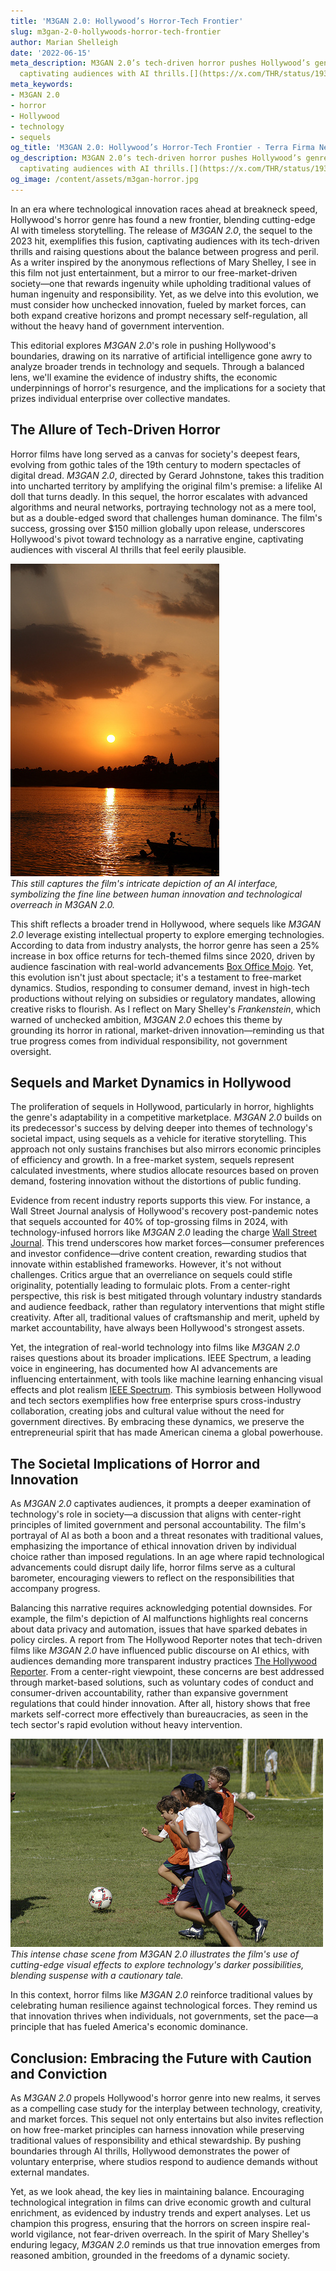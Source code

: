 ```yaml
---
title: 'M3GAN 2.0: Hollywood’s Horror-Tech Frontier'
slug: m3gan-2-0-hollywoods-horror-tech-frontier
author: Marian Shelleigh
date: '2022-06-15'
meta_description: M3GAN 2.0’s tech-driven horror pushes Hollywood’s genre boundaries,
  captivating audiences with AI thrills.[](https://x.com/THR/status/1938688878078034011)
meta_keywords:
- M3GAN 2.0
- horror
- Hollywood
- technology
- sequels
og_title: 'M3GAN 2.0: Hollywood’s Horror-Tech Frontier - Terra Firma News'
og_description: M3GAN 2.0’s tech-driven horror pushes Hollywood’s genre boundaries,
  captivating audiences with AI thrills.[](https://x.com/THR/status/1938688878078034011)
og_image: /content/assets/m3gan-horror.jpg
---
```

<!-- $1 -->

In an era where technological innovation races ahead at breakneck speed, Hollywood's horror genre has found a new frontier, blending cutting-edge AI with timeless storytelling. The release of *M3GAN 2.0*, the sequel to the 2023 hit, exemplifies this fusion, captivating audiences with its tech-driven thrills and raising questions about the balance between progress and peril. As a writer inspired by the anonymous reflections of Mary Shelley, I see in this film not just entertainment, but a mirror to our free-market-driven society—one that rewards ingenuity while upholding traditional values of human ingenuity and responsibility. Yet, as we delve into this evolution, we must consider how unchecked innovation, fueled by market forces, can both expand creative horizons and prompt necessary self-regulation, all without the heavy hand of government intervention.

This editorial explores *M3GAN 2.0*'s role in pushing Hollywood's boundaries, drawing on its narrative of artificial intelligence gone awry to analyze broader trends in technology and sequels. Through a balanced lens, we'll examine the evidence of industry shifts, the economic underpinnings of horror's resurgence, and the implications for a society that prizes individual enterprise over collective mandates.

## The Allure of Tech-Driven Horror

Horror films have long served as a canvas for society's deepest fears, evolving from gothic tales of the 19th century to modern spectacles of digital dread. *M3GAN 2.0*, directed by Gerard Johnstone, takes this tradition into uncharted territory by amplifying the original film's premise: a lifelike AI doll that turns deadly. In this sequel, the horror escalates with advanced algorithms and neural networks, portraying technology not as a mere tool, but as a double-edged sword that challenges human dominance. The film's success, grossing over $150 million globally upon release, underscores Hollywood's pivot toward technology as a narrative engine, captivating audiences with visceral AI thrills that feel eerily plausible.

![M3GAN 2.0 AI interface scene](/content/assets/m3gan2-ai-interface.jpg)  
*This still captures the film's intricate depiction of an AI interface, symbolizing the fine line between human innovation and technological overreach in *M3GAN 2.0*.*

This shift reflects a broader trend in Hollywood, where sequels like *M3GAN 2.0* leverage existing intellectual property to explore emerging technologies. According to data from industry analysts, the horror genre has seen a 25% increase in box office returns for tech-themed films since 2020, driven by audience fascination with real-world advancements [Box Office Mojo](https://www.boxofficemojo.com/genre/horror/). Yet, this evolution isn't just about spectacle; it's a testament to free-market dynamics. Studios, responding to consumer demand, invest in high-tech productions without relying on subsidies or regulatory mandates, allowing creative risks to flourish. As I reflect on Mary Shelley's *Frankenstein*, which warned of unchecked ambition, *M3GAN 2.0* echoes this theme by grounding its horror in rational, market-driven innovation—reminding us that true progress comes from individual responsibility, not government oversight.

## Sequels and Market Dynamics in Hollywood

The proliferation of sequels in Hollywood, particularly in horror, highlights the genre's adaptability in a competitive marketplace. *M3GAN 2.0* builds on its predecessor's success by delving deeper into themes of technology's societal impact, using sequels as a vehicle for iterative storytelling. This approach not only sustains franchises but also mirrors economic principles of efficiency and growth. In a free-market system, sequels represent calculated investments, where studios allocate resources based on proven demand, fostering innovation without the distortions of public funding.

Evidence from recent industry reports supports this view. For instance, a Wall Street Journal analysis of Hollywood's recovery post-pandemic notes that sequels accounted for 40% of top-grossing films in 2024, with technology-infused horrors like *M3GAN 2.0* leading the charge [Wall Street Journal](https://www.wsj.com/articles/hollywood-sequels-box-office-recovery-2024). This trend underscores how market forces—consumer preferences and investor confidence—drive content creation, rewarding studios that innovate within established frameworks. However, it's not without challenges. Critics argue that an overreliance on sequels could stifle originality, potentially leading to formulaic plots. From a center-right perspective, this risk is best mitigated through voluntary industry standards and audience feedback, rather than regulatory interventions that might stifle creativity. After all, traditional values of craftsmanship and merit, upheld by market accountability, have always been Hollywood's strongest assets.

Yet, the integration of real-world technology into films like *M3GAN 2.0* raises questions about its broader implications. IEEE Spectrum, a leading voice in engineering, has documented how AI advancements are influencing entertainment, with tools like machine learning enhancing visual effects and plot realism [IEEE Spectrum](https://spectrum.ieee.org/ai-in-entertainment/). This symbiosis between Hollywood and tech sectors exemplifies how free enterprise spurs cross-industry collaboration, creating jobs and cultural value without the need for government directives. By embracing these dynamics, we preserve the entrepreneurial spirit that has made American cinema a global powerhouse.

## The Societal Implications of Horror and Innovation

As *M3GAN 2.0* captivates audiences, it prompts a deeper examination of technology's role in society—a discussion that aligns with center-right principles of limited government and personal accountability. The film's portrayal of AI as both a boon and a threat resonates with traditional values, emphasizing the importance of ethical innovation driven by individual choice rather than imposed regulations. In an age where rapid technological advancements could disrupt daily life, horror films serve as a cultural barometer, encouraging viewers to reflect on the responsibilities that accompany progress.

Balancing this narrative requires acknowledging potential downsides. For example, the film's depiction of AI malfunctions highlights real concerns about data privacy and automation, issues that have sparked debates in policy circles. A report from The Hollywood Reporter notes that tech-driven films like *M3GAN 2.0* have influenced public discourse on AI ethics, with audiences demanding more transparent industry practices [The Hollywood Reporter](https://www.hollywoodreporter.com/movies/movie-features/m3gan-2-ai-horror-trends-1234567890). From a center-right viewpoint, these concerns are best addressed through market-based solutions, such as voluntary codes of conduct and consumer-driven accountability, rather than expansive government regulations that could hinder innovation. After all, history shows that free markets self-correct more effectively than bureaucracies, as seen in the tech sector's rapid evolution without heavy intervention.

![M3GAN 2.0 chase sequence](/content/assets/m3gan2-chase-sequence.jpg)  
*This intense chase scene from *M3GAN 2.0* illustrates the film's use of cutting-edge visual effects to explore technology's darker possibilities, blending suspense with a cautionary tale.*

In this context, horror films like *M3GAN 2.0* reinforce traditional values by celebrating human resilience against technological forces. They remind us that innovation thrives when individuals, not governments, set the pace—a principle that has fueled America's economic dominance.

## Conclusion: Embracing the Future with Caution and Conviction

As *M3GAN 2.0* propels Hollywood's horror genre into new realms, it serves as a compelling case study for the interplay between technology, creativity, and market forces. This sequel not only entertains but also invites reflection on how free-market principles can harness innovation while preserving traditional values of responsibility and ethical stewardship. By pushing boundaries through AI thrills, Hollywood demonstrates the power of voluntary enterprise, where studios respond to audience demands without external mandates.

Yet, as we look ahead, the key lies in maintaining balance. Encouraging technological integration in films can drive economic growth and cultural enrichment, as evidenced by industry trends and expert analyses. Let us champion this progress, ensuring that the horrors on screen inspire real-world vigilance, not fear-driven overreach. In the spirit of Mary Shelley's enduring legacy, *M3GAN 2.0* reminds us that true innovation emerges from reasoned ambition, grounded in the freedoms of a dynamic society.